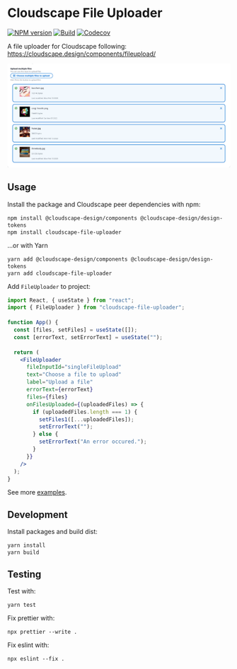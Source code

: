 # Cloudscape File Uploader

[![NPM version](https://img.shields.io/npm/v/cloudscape-file-uploader)](https://www.npmjs.com/package/cloudscape-file-uploader)
[![Build](https://img.shields.io/github/actions/workflow/status/jasmaa/cloudscape-file-uploader/build.yml)](https://github.com/jasmaa/cloudscape-file-uploader/actions/workflows/build.yml)
[![Codecov](https://img.shields.io/codecov/c/github/jasmaa/cloudscape-file-uploader)](https://app.codecov.io/gh/jasmaa/cloudscape-file-uploader)

A file uploader for Cloudscape following: https://cloudscape.design/components/fileupload/

![Screenshot of multiple file uploader](https://github.com/jasmaa/cloudscape-file-uploader/raw/main/docs/screenshot_01.png)

## Usage

Install the package and Cloudscape peer dependencies with npm:

```
npm install @cloudscape-design/components @cloudscape-design/design-tokens
npm install cloudscape-file-uploader
```

...or with Yarn

```
yarn add @cloudscape-design/components @cloudscape-design/design-tokens
yarn add cloudscape-file-uploader
```

Add `FileUploader` to project:

```jsx
import React, { useState } from "react";
import { FileUploader } from "cloudscape-file-uploader";

function App() {
  const [files, setFiles] = useState([]);
  const [errorText, setErrorText] = useState("");

  return (
    <FileUploader
      fileInputId="singleFileUpload"
      text="Choose a file to upload"
      label="Upload a file"
      errorText={errorText}
      files={files}
      onFilesUploaded={(uploadedFiles) => {
        if (uploadedFiles.length === 1) {
          setFiles1([...uploadedFiles]);
          setErrorText("");
        } else {
          setErrorText("An error occured.");
        }
      }}
    />
  );
}
```

See more [examples](./examples/cloudscape-file-uploader-example).

## Development

Install packages and build dist:

```
yarn install
yarn build
```

## Testing

Test with:

```
yarn test
```

Fix prettier with:

```
npx prettier --write .
```

Fix eslint with:

```
npx eslint --fix .
```
